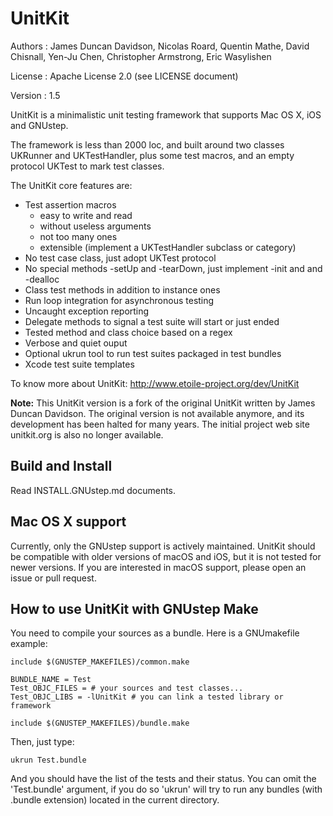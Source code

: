 UnitKit
=======

Authors
: James Duncan Davidson, Nicolas Roard, Quentin Mathe, David Chisnall, Yen-Ju Chen, Christopher Armstrong, Eric Wasylishen

License
: Apache License 2.0 (see LICENSE document)

Version
: 1.5

UnitKit is a minimalistic unit testing framework that supports Mac OS X, iOS and 
GNUstep. 

The framework is less than 2000 loc, and built around two classes UKRunner and 
UKTestHandler, plus some test macros, and an empty protocol UKTest to mark test 
classes.

The UnitKit core features are:

- Test assertion macros
	- easy to write and read
	- without useless arguments
	- not too many ones
	- extensible (implement a UKTestHandler subclass or category)
- No test case class, just adopt UKTest protocol
- No special methods -setUp and -tearDown, just implement -init and and -dealloc 
- Class test methods in addition to instance ones
- Run loop integration for asynchronous testing
- Uncaught exception reporting
- Delegate methods to signal a test suite will start or just ended
- Tested method and class choice based on a regex
- Verbose and quiet ouput
- Optional ukrun tool to run test suites packaged in test bundles
- Xcode test suite templates

To know more about UnitKit: <http://www.etoile-project.org/dev/UnitKit>


**Note:** This UnitKit version is a fork of the original UnitKit written by 
James Duncan Davidson. The original version is not available anymore, and its 
development has been halted for many years. The initial project web site 
unitkit.org is also no longer available.


Build and Install
-----------------

Read INSTALL.GNUstep.md documents.


Mac OS X support
----------------

Currently, only the GNUstep support is actively maintained. UnitKit should be compatible with
older versions of macOS and iOS, but it is not tested for newer versions. If you are interested in macOS support, please
open an issue or pull request.


How to use UnitKit with GNUstep Make
------------------------------------

You need to compile your sources as a bundle. Here is a GNUmakefile example:

    include $(GNUSTEP_MAKEFILES)/common.make

    BUNDLE_NAME = Test
    Test_OBJC_FILES = # your sources and test classes...
    Test_OBJC_LIBS = -lUnitKit # you can link a tested library or framework

    include $(GNUSTEP_MAKEFILES)/bundle.make

Then, just type:

	ukrun Test.bundle

And you should have the list of the tests and their status. You can omit the
'Test.bundle' argument, if you do so 'ukrun' will try to run any bundles (with 
.bundle extension) located in the current directory.

